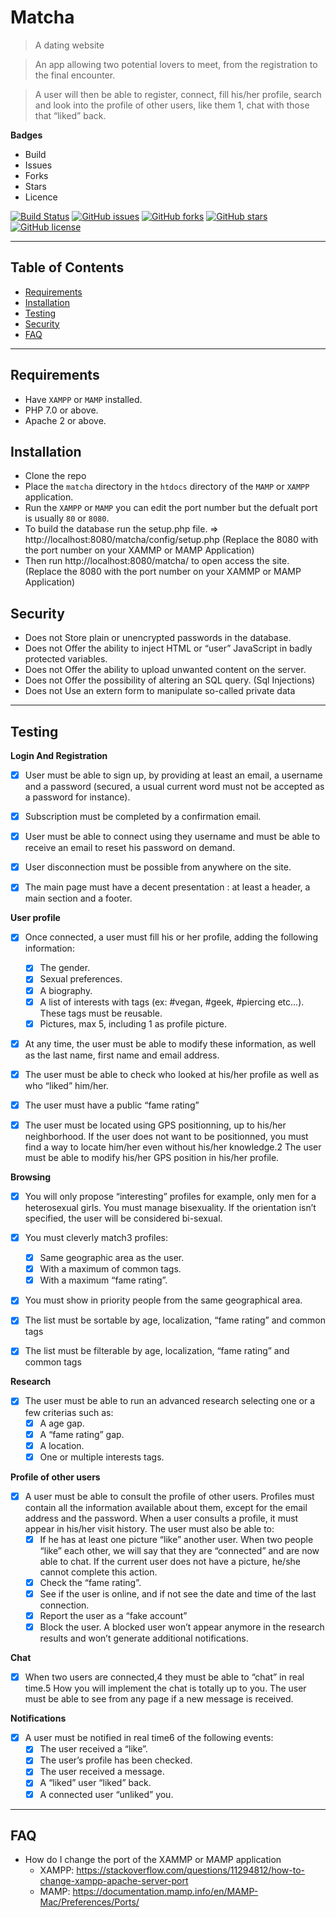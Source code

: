 # Matcha

> A dating website

> An app allowing two potential lovers to meet, from the registration to the final encounter.

> A user will then be able to register, connect, fill his/her profile, search and look into the profile of other users, like them 1, chat with those that “liked” back.

**Badges**

- Build
- Issues
- Forks
- Stars
- Licence

[![Build Status](http://img.shields.io/travis/badges/badgerbadgerbadger.svg?style=flat-square)](https://travis-ci.org/badges/badgerbadgerbadger)
<a href="https://github.com/The-only-blue/matcha/issues"><img alt="GitHub issues" src="https://img.shields.io/github/issues/The-only-blue/Camagru"></a>
<a href="https://github.com/The-only-blue/matcha/network"><img alt="GitHub forks" src="https://img.shields.io/github/forks/The-only-blue/Camagru"></a>
<a href="https://github.com/The-only-blue/matcha/stargazers"><img alt="GitHub stars" src="https://img.shields.io/github/stars/The-only-blue/Camagru"></a>
<a href="https://github.com/The-only-blue/matcha"><img alt="GitHub license" src="https://img.shields.io/github/license/The-only-blue/Camagru"></a>


---
## Table of Contents

- [Requirements](#requirements)
- [Installation](#installation)
- [Testing](#testing)
- [Security](#security)
- [FAQ](#faq)
---

## Requirements

- Have `XAMPP` or `MAMP` installed.
- PHP 7.0 or above.
- Apache 2 or above.

## Installation

- Clone the repo
- Place the `matcha` directory in the `htdocs` directory of the `MAMP` or `XAMPP` application.
- Run the `XAMPP` or `MAMP` you can edit the port number but the defualt port is usually `80` or `8080`.
- To build the database run the setup.php file. => http://localhost:8080/matcha/config/setup.php (Replace the 8080 with the port number on your XAMMP or MAMP Application)
- Then run http://localhost:8080/matcha/ to open access the site. (Replace the 8080 with the port number on your XAMMP or MAMP Application)

## Security

- Does not Store plain or unencrypted passwords in the database.
- Does not Offer the ability to inject HTML or “user” JavaScript in badly protected variables.
- Does not Offer the ability to upload unwanted content on the server.
- Does not Offer the possibility of altering an SQL query. (Sql Injections) 
- Does not Use an extern form to manipulate so-called private data

---
## Testing


**Login And Registration**

- [x] User must be able to sign up, by providing at least an email, a username and a password (secured, a usual current word must not be accepted as a password for instance).

- [x] Subscription must be completed by a confirmation email.

- [x] User must be able to connect using they username and must be able to receive an email to reset his password on demand.

- [x] User disconnection must be possible from anywhere on the site.

- [x] The main page must have a decent presentation : at least a header, a main section and a footer.

**User profile**

- [x] Once connected, a user must fill his or her profile, adding the following information:
  - [x] The gender.
  - [x] Sexual preferences.
  - [x] A biography.
  - [x] A list of interests with tags (ex: #vegan, #geek, #piercing etc...). These tags must be reusable.
  - [x] Pictures, max 5, including 1 as profile picture.

- [x] At any time, the user must be able to modify these information, as well as the last name, first name and email address.

- [x] The user must be able to check who looked at his/her profile as well as who “liked” him/her.

- [x] The user must have a public “fame rating”

- [x] The user must be located using GPS positionning, up to his/her neighborhood. If the user does not want to be positionned, you must find a way to locate him/her even without his/her knowledge.2 The user must be able to modify his/her GPS position in his/her profile.

**Browsing**

- [x] You will only propose “interesting” profiles for example, only men for a heterosexual girls. You must manage bisexuality. If the orientation isn’t specified, the user will be considered bi-sexual.

- [x] You must cleverly match3 profiles:
  - [x] Same geographic area as the user.
  - [x] With a maximum of common tags.
  - [x] With a maximum “fame rating”.

- [x] You must show in priority people from the same geographical area.

- [x] The list must be sortable by age, localization, “fame rating” and common tags

- [x] The list must be filterable by age, localization, “fame rating” and common tags

**Research**

- [x] The user must be able to run an advanced research selecting one or a few criterias such as:
  - [x] A age gap.
  - [x] A “fame rating” gap.
  - [x] A location.
  - [x] One or multiple interests tags.

**Profile of other users**

- [x] A user must be able to consult the profile of other users. Profiles must contain all the information available about them, except for the email address and the password. When a user consults a profile, it must appear in his/her visit history. The user must also be able to:
  - [x] If he has at least one picture “like” another user. When two people “like” each other, we will say that they are “connected” and are now able to chat. If the current user does not have a picture, he/she cannot complete this action.
  - [x] Check the “fame rating”.
  - [x] See if the user is online, and if not see the date and time of the last connection.
  - [x] Report the user as a “fake account”
  - [x] Block the user. A blocked user won’t appear anymore in the research results and won’t generate additional notifications.
  
**Chat**

- [x] When two users are connected,4 they must be able to “chat” in real time.5 How you will implement the chat is totally up to you. The user must be able to see from any page if a new message is received.
 
 **Notifications**

- [x] A user must be notified in real time6 of the following events:
  - [x] The user received a “like”.
  - [x] The user’s profile has been checked.
  - [x] The user received a message.
  - [x] A “liked” user “liked” back.
  - [x] A connected user “unliked” you.

 ---
## FAQ

- How do I change the port of the XAMMP or MAMP application 
    - XAMPP: https://stackoverflow.com/questions/11294812/how-to-change-xampp-apache-server-port
    - MAMP: https://documentation.mamp.info/en/MAMP-Mac/Preferences/Ports/
